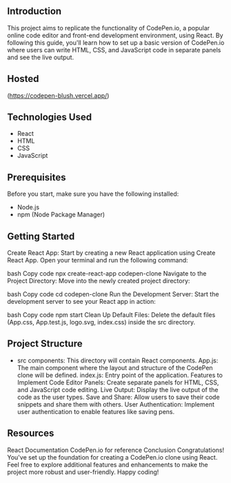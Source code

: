 ## Introduction
This project aims to replicate the functionality of CodePen.io, a popular online code editor and front-end development environment, using React. By following this guide, you'll learn how to set up a basic version of CodePen.io where users can write HTML, CSS, and JavaScript code in separate panels and see the live output.
## Hosted
(https://codepen-blush.vercel.app/)

## Technologies Used
- React
- HTML
- CSS
- JavaScript
## Prerequisites
Before you start, make sure you have the following installed:

- Node.js
- npm (Node Package Manager)
## Getting Started
Create React App: Start by creating a new React application using Create React App. Open your terminal and run the following command:

bash
Copy code
npx create-react-app codepen-clone
Navigate to the Project Directory: Move into the newly created project directory:

bash
Copy code
cd codepen-clone
Run the Development Server: Start the development server to see your React app in action:

bash
Copy code
npm start
Clean Up Default Files: Delete the default files (App.css, App.test.js, logo.svg, index.css) inside the src directory.

## Project Structure
- src
components: This directory will contain React components.
App.js: The main component where the layout and structure of the CodePen clone will be defined.
index.js: Entry point of the application.
Features to Implement
Code Editor Panels: Create separate panels for HTML, CSS, and JavaScript code editing.
Live Output: Display the live output of the code as the user types.
Save and Share: Allow users to save their code snippets and share them with others.
User Authentication: Implement user authentication to enable features like saving pens.

## Resources
React Documentation
CodePen.io for reference
Conclusion
Congratulations! You've set up the foundation for creating a CodePen.io clone using React. Feel free to explore additional features and enhancements to make the project more robust and user-friendly. Happy coding!
